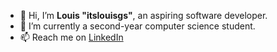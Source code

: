- 👋 Hi, I’m **Louis "itslouisgs"**, an aspiring software developer.
- 🌱 I’m currently a second-year computer science student.
- 📫 Reach me on [LinkedIn](https://www.linkedin.com/in/louis-gustavo/)
